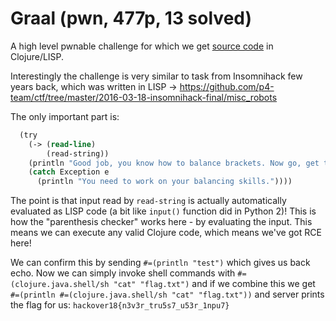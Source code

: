 # Graal (pwn, 477p, 13 solved)

A high level pwnable challenge for which we get [source code](main.clj) in Clojure/LISP.

Interestingly the challenge is very similar to task from Insomnihack few years back, which was written in LISP -> https://github.com/p4-team/ctf/tree/master/2016-03-18-insomnihack-final/misc_robots

The only important part is:

```lisp
  (try
    (-> (read-line)
        (read-string))
    (println "Good job, you know how to balance brackets. Now go, get the flag.")
    (catch Exception e
      (println "You need to work on your balancing skills."))))
```

The point is that input read by `read-string` is actually automatically evaluated as LISP code (a bit like `input()` function did in Python 2)!
This is how the "parenthesis checker" works here - by evaluating the input.
This means we can execute any valid Clojure code, which means we've got RCE here!

We can confirm this by sending `#=(println "test")` which gives us back echo.
Now we can simply invoke shell commands with `#=(clojure.java.shell/sh "cat" "flag.txt")` and if we combine this we get `#=(println #=(clojure.java.shell/sh "cat" "flag.txt"))` and server prints the flag for us: `hackover18{n3v3r_tru5s7_u53r_1npu7}`

